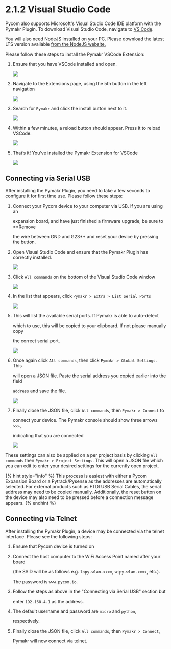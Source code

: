 # 2.1.2 Visual Studio Code

Pycom also supports Microsoft's Visual Studio Code IDE platform with the Pymakr Plugin. To download Visual Studio Code, navigate to [VS Code](https://code.visualstudio.com/).

You will also need NodeJS installed on your PC. Please download the latest LTS version available [from the NodeJS website.](https://nodejs.org/)

Please follow these steps to install the Pymakr VSCode Extension:

1. Ensure that you have VSCode installed and open.

   ![](../../.gitbook/assets/vsc_setup_step_1.png)

2. Navigate to the Extensions page, using the 5th button in the left navigation

   ![](../../.gitbook/assets/vsc_setup_step_2.png)

3. Search for `Pymakr` and click the install button next to it.

   ![](../../.gitbook/assets/vsc_setup_step_3.png)

4. Within a few minutes, a reload button should appear. Press it to reload VSCode.

   ![](../../.gitbook/assets/vsc_setup_step_4.png)

5. That’s it! You’ve installed the Pymakr Extension for VSCode

   ![](../../.gitbook/assets/vsc_setup_step_5.png)

## Connecting via Serial USB

After installing the Pymakr Plugin, you need to take a few seconds to configure it for first time use. Please follow these steps:

1. Connect your Pycom device to your computer via USB. If you are using an

   expansion board, and have just finished a firmware upgrade, be sure to \*\*Remove

   the wire between GND and G23\*\* and reset your device by pressing the button.

2. Open Visual Studio Code and ensure that the Pymakr Plugin has correctly installed.

   ![](../../.gitbook/assets/vsc_config_step_1.png)

3. Click `All commands` on the bottom of the Visual Studio Code window

   ![](../../.gitbook/assets/vsc_config_step_2.png)

4. In the list that appears, click `Pymakr > Extra > List Serial Ports`

   ![](../../.gitbook/assets/vsc_config_step_3.png)

5. This will list the available serial ports. If Pymakr is able to auto-detect

   which to use, this will be copied to your clipboard. If not please manually copy

   the correct serial port.

   ![](../../.gitbook/assets/vsc_config_step_4.png)

6. Once again click `All commands`, then click `Pymakr > Global Settings`. This

   will open a JSON file. Paste the serial address you copied earlier into the field

   `address` and save the file.

   ![](../../.gitbook/assets/vsc_config_step_5.png)

7. Finally close the JSON file, click `All commands`, then `Pymakr > Connect` to

   connect your device. The Pymakr console should show three arrows `>>>`,

   indicating that you are connected

   ![](../../.gitbook/assets/vsc_config_step_6.png)

These settings can also be applied on a per project basis by clicking `All commands` then `Pymakr > Project Settings`. This will open a JSON file which you can edit to enter your desired settings for the currently open project.

{% hint style="info" %}
This process is easiest with either a Pycom Expansion Board or a Pytrack/Pysense as the addresses are automatically selected. For external products such as FTDI USB Serial Cables, the serial address may need to be copied manually. Additionally, the reset button on the device may also need to be pressed before a connection message appears.
{% endhint %}

## Connecting via Telnet

After installing the Pymakr Plugin, a device may be connected via the telnet interface. Please see the following steps:

1. Ensure that Pycom device is turned on
2. Connect the host computer to the WiFi Access Point named after your board

   \(the SSID will be as follows e.g. `lopy-wlan-xxxx`, `wipy-wlan-xxxx`, etc.\).

   The password is `www.pycom.io`.

3. Follow the steps as above in the "Connecting via Serial USB" section but

   enter `192.168.4.1` as the address.

4. The default username and password are `micro` and `python`,

   respectively.

5. Finally close the JSON file, click `All commands`, then `Pymakr > Connect`,

   Pymakr will now connect via telnet.

